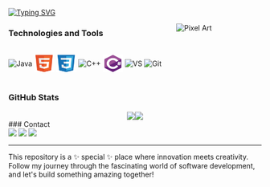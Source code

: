 [![Typing SVG](https://readme-typing-svg.demolab.com?font=&size=35&pause=1000&width=435&lines=Welcome+to+my+Github+Profile!;Hi%2C+everyone%2C+I'm+Jeysi)](https://git.io/typing-svg)

<img src="https://github.com/user-attachments/assets/3dd95ed7-9349-404f-8506-a3ad9a4cf5fb" alt="Pixel Art" align="right" width="170">

###  Technologies and Tools

<div style="display: inline_block"><br>
  <img align="center" alt="Java" height="35" width="40" src="https://img.icons8.com/?size=100&id=13679&format=png&color=000000">
  <img align="center" alt="HTML" height="35" width="40" src="https://raw.githubusercontent.com/devicons/devicon/master/icons/html5/html5-original.svg">
  <img align="center" alt="CSS" height="35" width="40" src="https://raw.githubusercontent.com/devicons/devicon/master/icons/css3/css3-original.svg">
  <img align="center" alt="C++" height="35" width="40" src="https://img.icons8.com/?size=100&id=40669&format=png&color=000000">
  <img align="center" alt="Csharp" height="35" width="40" src="https://raw.githubusercontent.com/devicons/devicon/master/icons/csharp/csharp-original.svg">
  <img align="center" alt="VS" height="35" width="40" src="https://cdn.jsdelivr.net/gh/devicons/devicon/icons/vscode/vscode-original.svg">
  <img align="center" alt="Git" height="35" width="40" src="https://cdn.jsdelivr.net/gh/devicons/devicon/icons/git/git-original.svg">
</div><br>

###  GitHub Stats

<div align="center" style="display: flex; justify-content: center;">
<a href="https://github.com/Jeysixczs/github-readme-stats">
  <img height=160 align="center" src="https://github-readme-stats.vercel.app/api?username=Jeysixczs&show_icons=true&theme=one_dark_pro&include_all_commits=true&count_private=true" />
</a>
<a href="https://github.com/Jeysixczs/convoychat">
  <img height=160 align="center" src="https://github-readme-stats.vercel.app/api/top-langs?username=Jeysixczs&layout=compact&langs_count=7&theme=one_dark_pro" />
</a>
</div>
###  Contact

<div> 
  <a href="https://www.facebook.com/Jeysixczs" target="_blank"><img src="https://img.icons8.com/?size=50&id=118497&format=png&color=000000" target="_blank"></a> 
  <a href="mailto:johncarloaquino75@gmail.com"><img src="https://img.icons8.com/?size=50&id=P7UIlhbpWzZm&format=png&color=000000" target="_blank"></a>
  <a href="https://www.instagram.com/chogssss/"><img src="https://img.icons8.com/?size=50&id=Xy10Jcu1L2Su&format=png&color=000000" target="_blank"></a>
</div>

---

This repository is a ✨ special ✨ place where innovation meets creativity. Follow my journey through the fascinating world of software development, and let's build something amazing together!
